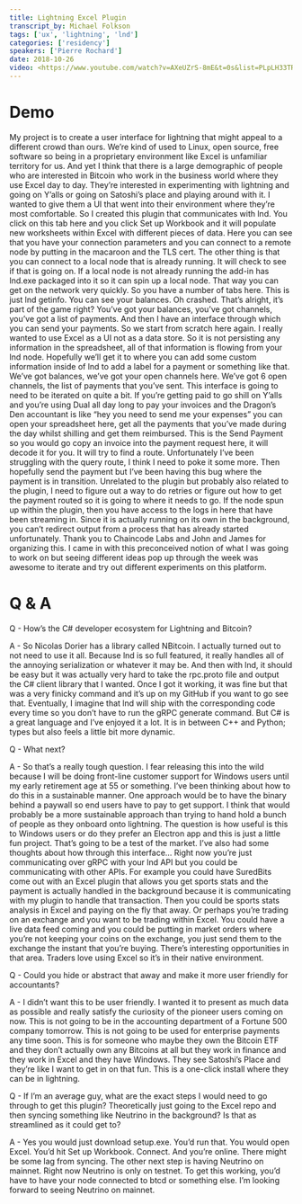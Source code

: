 ```yaml
---
title: Lightning Excel Plugin 
transcript_by: Michael Folkson
tags: ['ux', 'lightning', 'lnd']
categories: ['residency']
speakers: ['Pierre Rochard']
date: 2018-10-26
video: <https://www.youtube.com/watch?v=AXeUZrS-8mE&t=0s&list=PLpLH33TRghT2jmuP9YQRo-e8gk969Q2F_&index=10>
---
```


# Demo

My project is to create a user interface for lightning that might appeal to a different crowd than ours. We’re kind of used to Linux, open source, free software so being in a proprietary environment like Excel is unfamiliar territory for us. And yet I think that there is a large demographic of people who are interested in Bitcoin who work in the business world where they use Excel day to day. They’re interested in experimenting with lightning and going on Y’alls or going on Satoshi’s place and playing around with it. I wanted to give them a UI that went into their environment where they’re most comfortable. So I created this plugin that communicates with lnd. You click on this tab here and you click Set up Workbook and it will populate new worksheets within Excel with different pieces of data. Here you can see that you have your connection parameters and you can connect to a remote node by putting in the macaroon and the TLS cert. The other thing is that you can connect to a local node that is already running. It will check to see if that is going on. If a local node is not already running the add-in has lnd.exe packaged into it so it can spin up a local node. That way you can get on the network very quickly. So you have a number of tabs here. This is just lnd getinfo. You can see your balances. Oh crashed. That’s alright, it’s part of the game right? You’ve got your balances, you’ve got channels, you’ve got a list of payments. And then I have an interface through which you can send your payments. So we start from scratch here again. I really wanted to use Excel as a UI not as a data store. So it is not persisting any information in the spreadsheet, all of that information is flowing from your lnd node. Hopefully we’ll get it to where you can add some custom information inside of lnd to add a label for a payment or something like that. We’ve got balances, we’ve got your open channels here. We’ve got 6 open channels, the list of payments that you’ve sent. This interface is going to need to be iterated on quite a bit. If you’re getting paid to go shill on Y’alls and you’re using Dual all day long to pay your invoices and the Dragon’s Den accountant is like “hey you need to send me your expenses” you can open your spreadsheet here, get all the payments that you’ve made during the day whilst shilling and get them reimbursed. This is the Send Payment so you would go copy an invoice into the payment request here, it will decode it for you. It will try to find a route. Unfortunately I’ve been struggling with the query route, I think I need to poke it some more. Then hopefully send the payment but I’ve been having this bug where the payment is in transition. Unrelated to the plugin but probably also related to the plugin, I need to figure out a way to do retries or figure out how to get the payment routed so it is going to where it needs to go. If the node spun up within the plugin, then you have access to the logs in here that have been streaming in. Since it is actually running on its own in the background, you can’t redirect output from a process that has already started unfortunately. Thank you to Chaincode Labs and John and James for organizing this. I  came in with this preconceived notion of what I was going to work on but seeing different ideas pop up through the week was awesome to iterate and try out different experiments on this platform. 

# Q & A

Q - How’s the C# developer ecosystem for Lightning and Bitcoin?

A - So Nicolas Dorier has a library called NBitcoin. I actually turned out to not need to use it all. Because lnd is so full featured, it really handles all of the annoying serialization or whatever it may be. And then with lnd, it should be easy but it was actually very hard to take the rpc.proto file and output the C# client library that I wanted. Once I got it working, it was fine but that was a very finicky command and it’s up on my GitHub if you want to go see that. Eventually, I imagine that lnd will ship with the corresponding code every time so you don’t have to run the gRPC generate command. But C# is a great language and I’ve enjoyed it a lot. It is in between C++ and Python; types but also feels a little bit more dynamic.

Q - What next?

A - So that’s a really tough question. I fear releasing this into the wild because I will be doing front-line customer support for Windows users until my early retirement age at 55 or something. I’ve been thinking about how to do this in a sustainable manner. One approach would be to have the binary behind a paywall so end users have to pay to get support. I think that would probably be a more sustainable approach than trying to hand hold a bunch of people as they onboard onto lightning. The question is how useful is this to Windows users or do they prefer an Electron app and this is just a little fun project. That’s going to be a test of the market. I’ve also had some thoughts about how through this interface… Right now you’re just communicating over gRPC with your lnd API but you could be communicating with other APIs. For example you could have SuredBits come out with an Excel plugin that allows you get sports stats and the payment is actually handled in the background because it is communicating with my plugin to handle that transaction. Then you could be sports stats analysis in Excel and paying on the fly that away. Or perhaps you’re trading on an exchange and you want to be trading within Excel. You could have a live data feed coming and you could be putting in market orders where you’re not keeping your coins on the exchange, you just send them to the exchange the instant that you’re buying. There’s interesting opportunities in that area. Traders love using Excel so it’s in their native environment.

Q - Could you hide or abstract that away and make it more user friendly for accountants?

A - I didn’t want this to be user friendly. I wanted it to present as much data as possible and really satisfy the curiosity of the pioneer users coming on now. This is not going to be in the accounting department of a Fortune 500 company tomorrow. This is not going to be used for enterprise payments any time soon. This is for someone who maybe they own the Bitcoin ETF and they don’t actually own any Bitcoins at all but they work in finance and they work in Excel and they have Windows. They see Satoshi’s Place and they’re like I want to get in on that fun. This is a one-click install where they can be in lightning. 

Q - If I’m an average guy, what are the exact steps I would need to go through to get this plugin? Theoretically just going to the Excel repo and then syncing something like Neutrino in the background? Is that as streamlined as it could get to?

A - Yes you would just download setup.exe. You’d run that. You would open Excel. You’d hit Set up Workbook. Connect. And you’re online. There might be some lag from syncing. The other next step is having Neutrino on mainnet. Right now Neutrino is only on testnet. To get this working, you’d have to have your node connected to btcd or something else. I’m looking forward to seeing Neutrino on mainnet.
